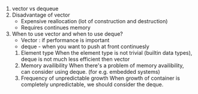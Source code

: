 1. vector vs dequeue
2. Disadvantage of vector
     - Expensive reallocation (lot of construction and destruction)
     - Requires continues memory
3. When to use vector and when to use deque?
    - Vector : if performance is important 
    - deque - when you want to push at front continuesly
   1. Element type
        When the element type is not trivial (builtin data types), deque is not much less efficient then vector
   2. Memory availibility
        When there's a problem of memory availibility, can consider using deque. (for e.g. embedded systems)
   3. Frequency of unpredictable growth
        When growth of container is completely unpredictable, we should consider the deque. 
